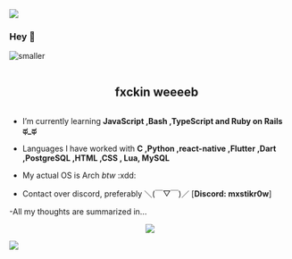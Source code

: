 <!--horizontal divider(gradiant)-->
<img src="https://user-images.githubusercontent.com/73097560/115834477-dbab4500-a447-11eb-908a-139a6edaec5c.gif">

<!--h1 without bottom border-->
### Hey 👋

![smaller](https://user-images.githubusercontent.com/96934612/232333246-92ee524b-f696-4a9d-b8cc-a1807f9aae66.png)

<!--h2 without bottom border-->
<div id="user-content-toc">
  <ul align="center">
    <summary><h2 style="display: inline-block">fxckin weeeeb</h2></summary>
  </ul>
</div>

<!--Intro start-->

- I’m currently learning **JavaScript ,Bash ,TypeScript and Ruby on Rails ಥ_ಥ**

- Languages I have worked with **C ,Python ,react-native ,Flutter ,Dart ,PostgreSQL ,HTML ,CSS , Lua, MySQL**

- My actual OS is Arch _btw_ :xdd:

- Contact over discord, preferably ＼(￣▽￣)／
[**Discord: mxstikr0w**]





<!--Intro end-->


-All my thoughts are summarized in...
<p align="center">
  <a href="https://skillicons.dev">
    <img src="https://skillicons.dev/icons?i=git,bootstrap,c,cpp,css,discord,dynamodb,figma,firebase,github,html,java,js,kotlin,linux,md,materialui,mongodb,mysql,nextjs,nodejs,postman,py,react,tailwind,ts,flutter,dart,vscode&perline=14" />
  </a>
</p>

<!--horizontal divider(gradiant)-->
<img src="https://user-images.githubusercontent.com/73097560/115834477-dbab4500-a447-11eb-908a-139a6edaec5c.gif">


